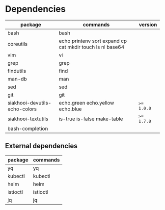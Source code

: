 # Dependencies

| package                       | commands                                                  | version    |
| ----------------------------- | --------------------------------------------------------- | ---------- |
| bash                          | bash                                                      |            |
| coreutils                     | echo printenv sort expand cp cat mkdir touch ls nl base64 |            |
| vim                           | vi                                                        |            |
| grep                          | grep                                                      |            |
| findutils                     | find                                                      |            |
| man-db                        | man                                                       |            |
| sed                           | sed                                                       |            |
| git                           | git                                                       |            |
| siakhooi-devutils-echo-colors | echo.green echo.yellow echo.blue                          | `>= 1.0.0` |
| siakhooi-textutils            | is-true is-false make-table                               | `>= 1.7.0` |
| bash-completion               |                                                           |            |

## External dependencies

| package  | commands |
| -------- | -------- |
| yq       | yq       |
| kubectl  | kubectl  |
| helm     | helm     |
| istioctl | istioctl |
| jq       | jq       |
